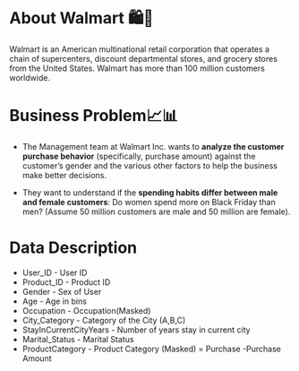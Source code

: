 # About Walmart 🛍️🛒
Walmart is an American multinational retail corporation that operates a chain of supercenters, discount departmental stores, and grocery stores from the United States. Walmart has more than 100 million customers worldwide.

# Business Problem📈📊
- The Management team at Walmart Inc. wants to **analyze the customer purchase behavior** (specifically, purchase amount) against the customer’s gender and the various other factors to help the business make better decisions.

- They want to understand if the **spending habits differ between male and female customers**: Do women spend more on Black Friday than men? (Assume 50 million customers are male and 50 million are female).

# Data Description
- User_ID - User ID
- Product_ID - Product ID
- Gender - Sex of User
- Age - Age in bins
- Occupation - Occupation(Masked)
- City_Category - Category of the City (A,B,C)
- StayInCurrentCityYears - Number of years stay in current city
- Marital_Status - Marital Status
- ProductCategory - Product Category (Masked)
= Purchase -Purchase Amount